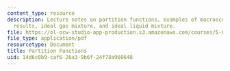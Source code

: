 ```yaml
---
content_type: resource
description: Lecture notes on partition functions, examples of macroscopic thermodynamic
  results, ideal gas mixture, and ideal liquid mixture.
file: https://ol-ocw-studio-app-production.s3.amazonaws.com/courses/5-60-thermodynamics-kinetics-spring-2008/14d6c0b9caf626a39b6f24f78a960648_lec_25.pdf
file_type: application/pdf
resourcetype: Document
title: Partition Functions
uid: 14d6c0b9-caf6-26a3-9b6f-24f78a960648
---
```

